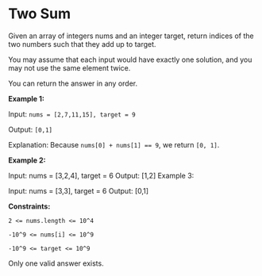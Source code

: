 # Two Sum

Given an array of integers nums and an integer target,
return indices of the two numbers such that they
add up to target.

You may assume that each input
would have exactly one solution, and you
may not use the same element twice.

You can return the answer in any order.

**Example 1:**

Input: `nums = [2,7,11,15], target = 9`

Output: `[0,1]`

Explanation: Because `nums[0] + nums[1] == 9`, we return `[0, 1]`.

**Example 2:**

Input: nums = [3,2,4], target = 6
Output: [1,2]
Example 3:

Input: nums = [3,3], target = 6
Output: [0,1]

**Constraints:**

`2 <= nums.length <= 10^4`

`-10^9 <= nums[i] <= 10^9`

`-10^9 <= target <= 10^9`

Only one valid answer exists.
